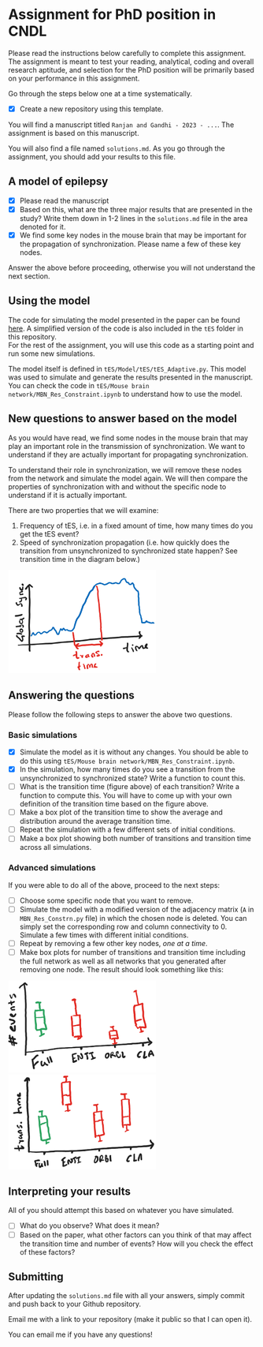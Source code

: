 # Assignment for PhD position in CNDL

Please read the instructions below carefully to complete this assignment. The assignment is meant to test your reading, analytical, coding and overall research aptitude, and selection for the PhD position will be primarily based on your performance in this assignment.

Go through the steps below one at a time systematically.

- [x] Create a new repository using this template.

You will find a manuscript titled `Ranjan and Gandhi - 2023 - ...`. The assignment is based on this manuscript.

You will also find a file named `solutions.md`. As you go through the assignment, you should add your results to this file.

## A model of epilepsy

- [x] Please read the manuscript
- [x] Based on this, what are the three major results that are presented in the study? Write them down in 1-2 lines in the `solutions.md` file in the area denoted for it.
- [x] We find some key nodes in the mouse brain that may be important for the propagation of synchronization. Please name a few of these key nodes.

Answer the above before proceeding, otherwise you will not understand the next section.

## Using the model

The code for simulating the model presented in the paper can be found [here](https://github.com/csndl-iitd/tES_mesoscale_connectivity_model/). A simplified version of the code is also included in the `tES` folder in this repository.  
For the rest of the assignment, you will use this code as a starting point and run some new simulations.

The model itself is defined in `tES/Model/tES/tES_Adaptive.py`. This model was used to simulate and generate the results presented in the manuscript. You can check the code in `tES/Mouse brain network/MBN_Res_Constraint.ipynb` to understand how to use the model.

## New questions to answer based on the model

As you would have read, we find some nodes in the mouse brain that may play an important role in the transmission of synchronization. We want to understand if they are actually important for propagating synchronization.

To understand their role in synchronization, we will remove these nodes from the network and simulate the model again. We will then compare the properties of synchronization with and without the specific node to understand if it is actually important.

There are two properties that we will examine:
1. Frequency of tES, i.e. in a fixed amount of time, how many times do you get the tES event?
2. Speed of synchronization propagation (i.e. how quickly does the transition from unsynchronized to synchronized state happen? See transition time in the diagram below.)
<img src='transtime.png' width="300">

## Answering the questions
 Please follow the following steps to answer the above two questions.

 ### Basic simulations

 - [x] Simulate the model as it is without any changes. You should be able to do this using `tES/Mouse brain network/MBN_Res_Constraint.ipynb`.
 - [x] In the simulation, how many times do you see a transition from the unsynchronized to synchronized state? Write a function to count this.
 - [ ] What is the transition time (figure above) of each transition? Write a function to compute this. You will have to come up with your own definition of the transition time based on the figure above.
 - [ ] Make a box plot of the transition time to show the average and distribution around the average transition time.
 - [ ] Repeat the simulation with a few different sets of initial conditions.
 - [ ] Make a box plot showing both number of transitions and transition time across all simulations.

### Advanced simulations

If you were able to do all of the above, proceed to the next steps:
- [ ] Choose some specific node that you want to remove.
- [ ] Simulate the model with a modified version of the adjacency matrix (`A` in `MBN_Res_Constrn.py` file) in which the chosen node is deleted. You can simply set the corresponding row and column connectivity to 0. Simulate a few times with different initial conditions.
- [ ] Repeat by removing a few other key nodes, _one at a time_.
- [ ] Make box plots for number of transitions and transition time including the full network as well as all networks that you generated after removing one node. The result should look something like this:

<img src='ex-events.png' width='300'> <img src='ex-transtime.png' width='300'>

## Interpreting your results
All of you should attempt this based on whatever you have simulated.

- [ ] What do you observe? What does it mean?
- [ ] Based on the paper, what other factors can you think of that may affect the transition time and number of events? How will you check the effect of these factors?

## Submitting

After updating the `solutions.md` file with all your answers, simply commit and push back to your Github repository.

Email me with a link to your repository (make it public so that I can open it).

You can email me if you have any questions!
